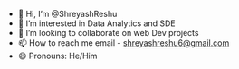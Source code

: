 - 👋 Hi, I’m @ShreyashReshu
- 👀 I’m interested in Data Analytics and SDE
- 💞️ I’m looking to collaborate on web Dev projects
- 📫 How to reach me email - shreyashreshu6@gmail.com
- 😄 Pronouns: He/Him


<!---
ShreyashReshu/ShreyashReshu is a ✨ special ✨ repository because its `README.md` (this file) appears on your GitHub profile.
You can click the Preview link to take a look at your changes.
--->
